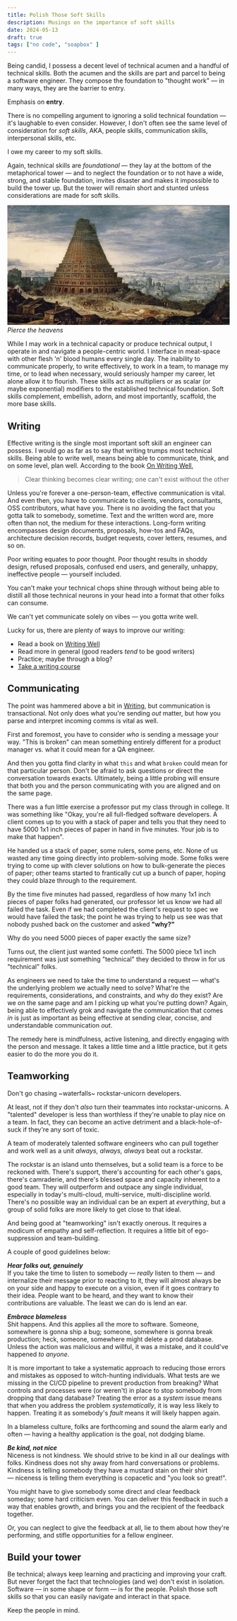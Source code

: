 ```yaml
---
title: Polish Those Soft Skills
description: Musings on the importance of soft skills
date: 2024-05-13
draft: true
tags: ["no code", "soapbox" ]
---
```


Being candid, I possess a decent level of technical acumen and a handful of technical skills. Both the acumen and the skills are part and parcel to being a software engineer. They compose the foundation to "thought work" — in many ways, they are the barrier to entry.

Emphasis on **entry**.

There is no compelling argument to ignoring a solid technical foundation — it's laughable to even consider. However, I don't often see the same level of consideration for _soft skills_, AKA, people skills, communication skills, interpersonal skills, etc.

I owe my career to my soft skills.

Again, technical skills are _foundational_ — they lay at the bottom of the metaphorical tower — and to neglect the foundation or to not have a wide, strong, and stable foundation, invites disaster and makes it impossible to build the tower up. But the tower will remain short and stunted unless considerations are made for soft skills.

![tower][tower] *Pierce the heavens*

While I may work in a technical capacity or produce technical output, I operate in and navigate a people-centric world. I interface in meat-space with other flesh 'n' blood humans every single day. The inability to communicate properly, to write effectively, to work in a team, to manage my time, or to lead when necessary, would seriously hamper my career, let alone allow it to flourish. These skills act as multipliers or as scalar (or maybe exponential) modifiers to the established technical foundation. Soft skills complement, embellish, adorn, and most importantly, scaffold, the more base skills.

## Writing

Effective writing is the single most important soft skill an engineer can possess. I would go as far as to say that writing trumps most technical skills. Being able to write well, means being able to communicate, think, and  on some level, plan well. According to the book [On Writing Well][writingwell], 

> Clear thinking becomes clear writing; one can't exist without the other

Unless you're forever a one-person-team, effective communication is vital. And even then, you have to communicate to clients, vendors, consultants, OSS contributors, what have you. There is no avoiding the fact that you gotta talk to somebody, sometime. Text and the written word are, more often than not, the medium for these interactions. Long-form writing encompasses design documents, proposals, how-tos and FAQs, architecture decision records, budget requests, cover letters, resumes, and so on.

Poor writing equates to poor thought. Poor thought results in shoddy design, refused proposals, confused end users, and generally, unhappy, ineffective people — yourself included.

You can't make your technical chops shine through without being able to distill all those technical neurons in your head into a format that other folks can consume. 

We can't yet communicate solely on vibes — you gotta write well.

Lucky for us, there are plenty of ways to improve our writing:

- Read a book on [Writing Well][writingwell]
- Read more in general (good readers _tend_ to be good writers)
- Practice; maybe through a blog?
- [Take a writing course][writingcourse]

## Communicating

The point was hammered above a bit in [Writing](#writing), but communication is transactional. Not only does what you're sending _out_ matter, but how you parse and interpret incoming comms is vital as well.

First and foremost, you have to consider _who_ is sending a message your way. "This is broken" can mean something entirely different for a product manager vs. what it could mean for a QA engineer.

And then you gotta find clarity in what `this` and what `broken` could mean for that particular person. Don't be afraid to ask questions or direct the conversation towards exacts. Ultimately, being a little probing will ensure that both you and the person communicating with you are aligned and on the same page.

There was a fun little exercise a professor put my class through in college. It was something like "Okay, you're all full-fledged software developers. A client comes up to you with a stack of paper and tells you that they need to have 5000 1x1 inch pieces of paper in hand in five minutes. Your job is to make that happen". 

He handed us a stack of paper, some rulers, some pens, etc. None of us wasted any time going directly into problem-solving mode. Some folks were trying to come up with clever solutions on how to bulk-generate the pieces of paper; other teams started to frantically cut up a bunch of paper, hoping they could blaze through to the requirement.

By the time five minutes had passed, regardless of how many 1x1 inch pieces of paper folks had generated, our professor let us know we had all failed the task. Even if we had completed the client's request to spec we would have failed the task; the point he was trying to help us see was that nobody pushed back on the customer and asked **"why?"**

Why do you need 5000 pieces of paper exactly the same size?

Turns out, the client just wanted some confetti. The 5000 piece 1x1 inch requirement was just something "technical" they decided to throw in for us "technical" folks.

As engineers we need to take the time to understand a request — what's the underlying problem we actually need to solve? What're the requirements, considerations, and constraints, and why do they exist? Are we on the same page and am I picking up what you're putting down? Again, being able to effectively grok and navigate the communication that comes _in_ is just as important as being effective at sending clear, concise, and understandable communication _out_.

The remedy here is mindfulness, active listening, and directly engaging with the person and message. It takes a little time and a little practice, but it gets easier to do the more you do it.

## Teamworking

Don't go chasing ~waterfalls~ rockstar-unicorn developers.

At least, not if they don't _also_ turn their teammates into rockstar-unicorns. A "talented" developer is less than worthless if they're unable to play nice on a team. In fact, they can become an active detriment and a black-hole-of-suck if they're any sort of toxic.

A team of moderately talented software engineers who can pull together and work well as a unit _always, always, always_ beat out a rockstar.

The rockstar is an island unto themselves, but a solid team is a force to be reckoned with. There's support, there's accounting for each other's gaps, there's camraderie, and there's blessed space and capacity inherent to a good team. They will outperform and outpace any single individual, especially in today's multi-cloud, multi-service, multi-discipline world. There's no possible way an individual can be an expert at _everything_, but a group of solid folks are more likely to get close to that ideal.

And being good at "teamworking" isn't exactly onerous. It requires a modicum of empathy and self-reflection. It requires a little bit of ego-suppression and team-building.

A couple of good guidelines below:

_**Hear folks out, genuinely**_  
If you take the time to listen to somebody — _really_ listen to them — and internalize their message prior to reacting to it, they will almost always be on your side and happy to execute on a vision, even if it goes contrary to their idea. People want to be heard, and they want to know their contributions are valuable. The least we can do is lend an ear.

_**Embrace blameless**_  
Shit happens. And this applies all the more to software. Someone, somewhere is gonna ship a bug; someone, somewhere is gonna break production; heck, someone, somewhere might delete a prod database. Unless the action was malicious and willful, it was a mistake, and it could've happened _to anyone_. 

It is more important to take a systematic approach to reducing those errors and mistakes as opposed to witch-hunting individuals. What tests are we missing in the CI/CD pipeline to prevent production from breaking? What controls and processes were (or weren't) in place to stop somebody from dropping that dang database? Treating the error as a _system_ issue means that when you address the problem _systematically_, it is way less likely to happen. Treating it as somebody's _fault_ means it will likely happen again.

In a blameless culture, folks are forthcoming and sound the alarm early and often — having a healthy application is the goal, not dodging blame.

_**Be kind, not nice**_  
Niceness is not kindness. We should strive to be kind in all our dealings with folks. Kindness does not shy away from hard conversations or problems. Kindness is telling somebody they have a mustard stain on their shirt — niceness is telling them everything is copacetic and "you look so great!". 

You might have to give somebody some direct and clear feedback someday; some hard criticism even. You can deliver this feedback in such a way that enables growth, and brings you and the recipient of the feedback together. 

Or, you can neglect to give the feedback at all, lie to them about how they're performing, and stifle opportunities for a fellow engineer.

## Build your tower

Be technical; always keep learning and practicing and improving your craft. But never forget the fact that technologies (and we) don't exist in isolation. Software — in some shape or form — is for the people. Polish those soft skills so that you can easily navigate and interact in that space.

Keep the people in mind.

[tower]: ../../assets/tower.jpeg
[writingwell]: https://www.amazon.com/Writing-Well-Classic-Guide-Nonfiction/dp/0060891548
[writingcourse]: https://developers.google.com/tech-writing/overview
